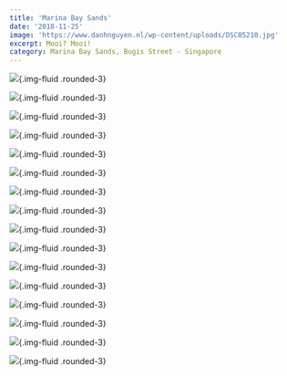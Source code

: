 ```yaml
---
title: 'Marina Bay Sands'
date: '2018-11-25'
image: 'https://www.danhnguyen.nl/wp-content/uploads/DSC05210.jpg'
excerpt: Mooi? Mooi!
category: Marina Bay Sands, Bugis Street - Singapore
---
```


![](https://www.danhnguyen.nl/wp-content/uploads/DSC05210-700x394.jpg){.img-fluid .rounded-3}

![](https://www.danhnguyen.nl/wp-content/uploads/DSC05221-700x394.jpg){.img-fluid .rounded-3}

![](https://www.danhnguyen.nl/wp-content/uploads/DSC05235-700x394.jpg){.img-fluid .rounded-3}

![](https://www.danhnguyen.nl/wp-content/uploads/DSC05251-700x394.jpg){.img-fluid .rounded-3}

![](https://www.danhnguyen.nl/wp-content/uploads/DSC05248-700x394.jpg){.img-fluid .rounded-3}

![](https://www.danhnguyen.nl/wp-content/uploads/DSC05277-1-700x394.jpg){.img-fluid .rounded-3}

![](https://www.danhnguyen.nl/wp-content/uploads/DSC05306-700x394.jpg){.img-fluid .rounded-3}

![](https://www.danhnguyen.nl/wp-content/uploads/DSC05338-700x394.jpg){.img-fluid .rounded-3}

![](https://www.danhnguyen.nl/wp-content/uploads/DSC05358-700x394.jpg){.img-fluid .rounded-3}

![](https://www.danhnguyen.nl/wp-content/uploads/DSC05369-700x394.jpg){.img-fluid .rounded-3}

![](https://www.danhnguyen.nl/wp-content/uploads/DSC05374-700x394.jpg){.img-fluid .rounded-3}

![](https://www.danhnguyen.nl/wp-content/uploads/DSC05379-700x394.jpg){.img-fluid .rounded-3}

![](https://www.danhnguyen.nl/wp-content/uploads/DSC05424-700x394.jpg){.img-fluid .rounded-3}

![](https://www.danhnguyen.nl/wp-content/uploads/DSC05426-700x394.jpg){.img-fluid .rounded-3}

![](https://www.danhnguyen.nl/wp-content/uploads/DSC05432-700x394.jpg){.img-fluid .rounded-3}

![](https://www.danhnguyen.nl/wp-content/uploads/DSC05465-700x394.jpg){.img-fluid .rounded-3}
